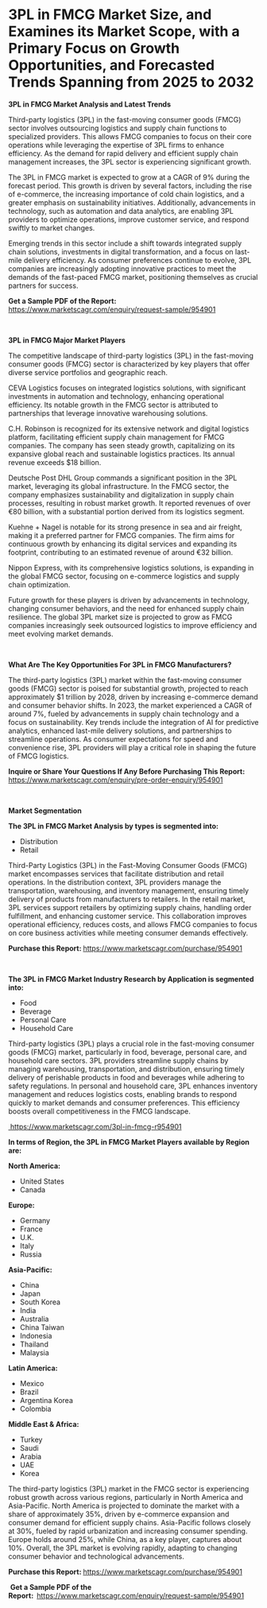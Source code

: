 <p><h1>3PL in FMCG Market Size, and Examines its Market Scope, with a Primary Focus on Growth Opportunities, and Forecasted Trends Spanning from 2025 to 2032</h1></p><p><strong>3PL in FMCG Market Analysis and Latest Trends</strong></p>
<p><p>Third-party logistics (3PL) in the fast-moving consumer goods (FMCG) sector involves outsourcing logistics and supply chain functions to specialized providers. This allows FMCG companies to focus on their core operations while leveraging the expertise of 3PL firms to enhance efficiency. As the demand for rapid delivery and efficient supply chain management increases, the 3PL sector is experiencing significant growth.</p><p>The 3PL in FMCG market is expected to grow at a CAGR of 9% during the forecast period. This growth is driven by several factors, including the rise of e-commerce, the increasing importance of cold chain logistics, and a greater emphasis on sustainability initiatives. Additionally, advancements in technology, such as automation and data analytics, are enabling 3PL providers to optimize operations, improve customer service, and respond swiftly to market changes.</p><p>Emerging trends in this sector include a shift towards integrated supply chain solutions, investments in digital transformation, and a focus on last-mile delivery efficiency. As consumer preferences continue to evolve, 3PL companies are increasingly adopting innovative practices to meet the demands of the fast-paced FMCG market, positioning themselves as crucial partners for success.</p></p>
<p><strong>Get a Sample PDF of the Report:&nbsp;</strong> <a href="https://www.marketscagr.com/enquiry/request-sample/954901?utm_campaign=2454&utm_medium=2&utm_source=Github&utm_content=ia&utm_term=18042025&utm_id=3pl-in-fmcg">https://www.marketscagr.com/enquiry/request-sample/954901</a></p>
<p>&nbsp;</p>
<p><strong>3PL in FMCG Major Market Players</strong></p>
<p><p>The competitive landscape of third-party logistics (3PL) in the fast-moving consumer goods (FMCG) sector is characterized by key players that offer diverse service portfolios and geographic reach. </p><p>CEVA Logistics focuses on integrated logistics solutions, with significant investments in automation and technology, enhancing operational efficiency. Its notable growth in the FMCG sector is attributed to partnerships that leverage innovative warehousing solutions.</p><p>C.H. Robinson is recognized for its extensive network and digital logistics platform, facilitating efficient supply chain management for FMCG companies. The company has seen steady growth, capitalizing on its expansive global reach and sustainable logistics practices. Its annual revenue exceeds $18 billion.</p><p>Deutsche Post DHL Group commands a significant position in the 3PL market, leveraging its global infrastructure. In the FMCG sector, the company emphasizes sustainability and digitalization in supply chain processes, resulting in robust market growth. It reported revenues of over €80 billion, with a substantial portion derived from its logistics segment.</p><p>Kuehne + Nagel is notable for its strong presence in sea and air freight, making it a preferred partner for FMCG companies. The firm aims for continuous growth by enhancing its digital services and expanding its footprint, contributing to an estimated revenue of around €32 billion.</p><p>Nippon Express, with its comprehensive logistics solutions, is expanding in the global FMCG sector, focusing on e-commerce logistics and supply chain optimization. </p><p>Future growth for these players is driven by advancements in technology, changing consumer behaviors, and the need for enhanced supply chain resilience. The global 3PL market size is projected to grow as FMCG companies increasingly seek outsourced logistics to improve efficiency and meet evolving market demands.</p></p>
<p>&nbsp;</p>
<p><strong>What Are The Key Opportunities For 3PL in FMCG Manufacturers?</strong></p>
<p><p>The third-party logistics (3PL) market within the fast-moving consumer goods (FMCG) sector is poised for substantial growth, projected to reach approximately $1 trillion by 2028, driven by increasing e-commerce demand and consumer behavior shifts. In 2023, the market experienced a CAGR of around 7%, fueled by advancements in supply chain technology and a focus on sustainability. Key trends include the integration of AI for predictive analytics, enhanced last-mile delivery solutions, and partnerships to streamline operations. As consumer expectations for speed and convenience rise, 3PL providers will play a critical role in shaping the future of FMCG logistics.</p></p>
<p><strong>Inquire or Share Your Questions If Any Before Purchasing This Report:</strong> <a href="https://www.marketscagr.com/enquiry/pre-order-enquiry/954901?utm_campaign=2454&utm_medium=2&utm_source=Github&utm_content=ia&utm_term=18042025&utm_id=3pl-in-fmcg">https://www.marketscagr.com/enquiry/pre-order-enquiry/954901</a></p>
<p>&nbsp;</p>
<p><strong>Market Segmentation</strong></p>
<p><strong>The 3PL in FMCG Market Analysis by types is segmented into:</strong></p>
<p><ul><li>Distribution</li><li>Retail</li></ul></p>
<p><p>Third-Party Logistics (3PL) in the Fast-Moving Consumer Goods (FMCG) market encompasses services that facilitate distribution and retail operations. In the distribution context, 3PL providers manage the transportation, warehousing, and inventory management, ensuring timely delivery of products from manufacturers to retailers. In the retail market, 3PL services support retailers by optimizing supply chains, handling order fulfillment, and enhancing customer service. This collaboration improves operational efficiency, reduces costs, and allows FMCG companies to focus on core business activities while meeting consumer demands effectively.</p></p>
<p><strong>Purchase this Report:&nbsp;</strong><a href="https://www.marketscagr.com/purchase/954901?utm_campaign=2454&utm_medium=2&utm_source=Github&utm_content=ia&utm_term=18042025&utm_id=3pl-in-fmcg">https://www.marketscagr.com/purchase/954901</a></p>
<p>&nbsp;</p>
<p><strong>The 3PL in FMCG Market Industry Research by Application is segmented into:</strong></p>
<p><ul><li>Food</li><li>Beverage</li><li>Personal Care</li><li>Household Care</li></ul></p>
<p><p>Third-party logistics (3PL) plays a crucial role in the fast-moving consumer goods (FMCG) market, particularly in food, beverage, personal care, and household care sectors. 3PL providers streamline supply chains by managing warehousing, transportation, and distribution, ensuring timely delivery of perishable products in food and beverages while adhering to safety regulations. In personal and household care, 3PL enhances inventory management and reduces logistics costs, enabling brands to respond quickly to market demands and consumer preferences. This efficiency boosts overall competitiveness in the FMCG landscape.</p></p>
<p><a href="https://www.marketscagr.com/3pl-in-fmcg-r954901?utm_campaign=2454&utm_medium=2&utm_source=Github&utm_content=ia&utm_term=18042025&utm_id=3pl-in-fmcg">&nbsp;https://www.marketscagr.com/3pl-in-fmcg-r954901</a></p>
<p><strong>In terms of Region, the 3PL in FMCG Market Players available by Region are:</strong></p>
<p>
    <p> <strong> North America: </strong>
        <ul>
            <li>United States</li>
            <li>Canada</li>
        </ul>
        </p> 
    <p> <strong> Europe: </strong>
        <ul>
            <li>Germany</li>
            <li>France</li>
            <li>U.K.</li>
            <li>Italy</li>
            <li>Russia</li>
        </ul>
        </p> 
    <p> <strong> Asia-Pacific: </strong>
        <ul>
            <li>China</li>
            <li>Japan</li>
            <li>South Korea</li>
            <li>India</li>
            <li>Australia</li>
            <li>China Taiwan</li>
            <li>Indonesia</li>
            <li>Thailand</li>
            <li>Malaysia</li>
        </ul>
        </p> 
    <p> <strong> Latin America: </strong>
        <ul>
            <li>Mexico</li>
            <li>Brazil</li>
            <li>Argentina Korea</li>
            <li>Colombia</li>
        </ul>
        </p> 
    <p> <strong> Middle East & Africa: </strong>
        <ul>
            <li>Turkey</li>
            <li>Saudi</li>
            <li>Arabia</li>
            <li>UAE</li>
            <li>Korea</li>
        </ul>
    </p>
    </p>
<p><p>The third-party logistics (3PL) market in the FMCG sector is experiencing robust growth across various regions, particularly in North America and Asia-Pacific. North America is projected to dominate the market with a share of approximately 35%, driven by e-commerce expansion and consumer demand for efficient supply chains. Asia-Pacific follows closely at 30%, fueled by rapid urbanization and increasing consumer spending. Europe holds around 25%, while China, as a key player, captures about 10%. Overall, the 3PL market is evolving rapidly, adapting to changing consumer behavior and technological advancements.</p></p>
<p><strong>Purchase this Report: </strong><a href="https://www.marketscagr.com/purchase/954901?utm_campaign=2454&utm_medium=2&utm_source=Github&utm_content=ia&utm_term=18042025&utm_id=3pl-in-fmcg">https://www.marketscagr.com/purchase/954901</a></p>
<p>&nbsp;<strong>Get a Sample PDF of the Report:&nbsp;&nbsp;</strong><a href="https://www.marketscagr.com/enquiry/request-sample/954901?utm_campaign=2454&utm_medium=2&utm_source=Github&utm_content=ia&utm_term=18042025&utm_id=3pl-in-fmcg">https://www.marketscagr.com/enquiry/request-sample/954901</a></p>
<p><strong></strong></p>
<p><p></p><p></p><p></p></p>